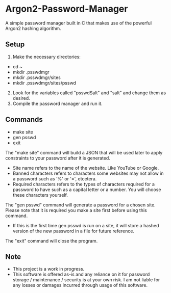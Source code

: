 # Argon2-Password-Manager
A simple password manager built in C that makes use of the powerful Argon2 hashing algorithm.

Setup
-
1. Make the necessary directories:
* cd ~
* mkdir .psswdmgr
* mkdir .psswdmgr/sites
* mkdir .psswdmgr/sites/psswd
2. Look for the variables called "psswdSalt" and "salt" and change them as desired.
3. Compile the password manager and run it.

Commands
-
* make site
* gen psswd
* exit

The "make site" command will build a JSON that will be used later to apply constraints to your password after it is generated.
* Site name refers to the name of the website. Like YouTube or Google.
* Banned characters refers to characters some websites may not allow in a password such as '%' or '=', etcetera.
* Required characters refers to the types of characters required for a password to have such as a capital letter or a number. You will choose these characters yourself.

The "gen psswd" command will generate a password for a chosen site. Please note that it is required you make a site first before using this command.
* If this is the first time gen psswd is run on a site, it will store a hashed version of the new password in a file for future reference.

The "exit" command will close the program.

Note
-
* This project is a work in progress.
* This software is offered as-is and any reliance on it for password storage / maintenance / security is at your own risk. I am not liable for any losses or damages incurred through usage of this software.
